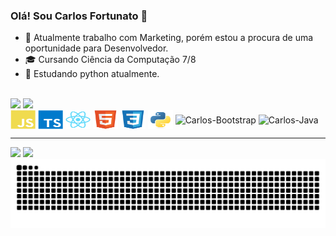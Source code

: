 ### Olá! Sou Carlos Fortunato 👋


- 🔭 Atualmente trabalho com Marketing, porém estou a procura de uma oportunidade para Desenvolvedor.
- 🎓 Cursando Ciência da Computação 7/8
- 🌱 Estudando python atualmente.

<br/>
<picture>
  <source
    srcset="https://github-readme-stats.vercel.app/api?username=carlosfortunatodev&show_icons=true&theme=dark&rank_icon=github"
    media="(prefers-color-scheme: dark)"
  />
  <source
    srcset="https://github-readme-stats.vercel.app/api?username=carlosfortunatodev&show_icons=true&rank_icon=github"
    media="(prefers-color-scheme: light), (prefers-color-scheme: no-preference)"
  />
  <img height="180em" src="https://github-readme-stats.vercel.app/api?username=carlosfortunatodev&show_icons=true" />
</picture>

<picture>
  <source
    srcset="https://github-readme-stats.vercel.app/api/top-langs/?username=carlosfortunatodev&layout=compact&show_icons=true&theme=dark"
    media="(prefers-color-scheme: dark)"
  />
  <source
    srcset="https://github-readme-stats.vercel.app/api/top-langs/?username=carlosfortunatodev&layout=compact&show_icons=true"
    media="(prefers-color-scheme: light), (prefers-color-scheme: no-preference)"
  />
  <img height="180em" src="https://github-readme-stats.vercel.app/api?username=carlosfortunatodev&show_icons=true" />
</picture>
<div style="display: inline_block">
  <img align="center" alt="Carlos-Js" height="30" width="40" src="https://raw.githubusercontent.com/devicons/devicon/master/icons/javascript/javascript-plain.svg"/>
  <img align="center" alt="Carlos-Ts" height="30" width="40" src="https://raw.githubusercontent.com/devicons/devicon/master/icons/typescript/typescript-plain.svg"/>
  <img align="center" alt="Carlos-React" height="30" width="40" src="https://raw.githubusercontent.com/devicons/devicon/master/icons/react/react-original.svg"/>
  <img align="center" alt="Carlos-HTML" height="30" width="40" src="https://raw.githubusercontent.com/devicons/devicon/master/icons/html5/html5-original.svg"/>
  <img align="center" alt="Carlos-CSS" height="30" width="40" src="https://raw.githubusercontent.com/devicons/devicon/master/icons/css3/css3-original.svg"/>
  <img align="center" alt="Carlos-Python" height="30" width="40" src="https://raw.githubusercontent.com/devicons/devicon/master/icons/python/python-original.svg"/>
  <img align="center" alt="Carlos-Bootstrap" height="30" width="40" src="https://cdn.jsdelivr.net/gh/devicons/devicon/icons/bootstrap/bootstrap-original.svg"/>
  <img align="center" alt="Carlos-Java" height="30" width="40" src="https://cdn.jsdelivr.net/gh/devicons/devicon/icons/java/java-original.svg"/>
</div>
<hr />

<div>
  <a href="mailto:carlosfortunatodev@gmail.com" target="_blank"><img src="https://img.shields.io/badge/Gmail-D14836?style=for-the-badge&logo=gmail&logoColor=white"/></a>
  <a href="https://www.linkedin.com/in/carlos-fortunato-7377081b0" target="_blank"><img src="https://img.shields.io/badge/LinkedIn-0077B5?style=for-the-badge&logo=linkedin&logoColor=white"/></a>
</div>

<picture>
  <source media="(prefers-color-scheme: dark)" srcset="https://raw.githubusercontent.com/carlosfortunatodev/carlosfortunatodev/output/github-contribution-grid-snake-dark.svg">
  <source media="(prefers-color-scheme: light)" srcset="https://raw.githubusercontent.com/carlosfortunatodev/carlosfortunatodev/output/github-contribution-grid-snake.svg">
  <img alt="github contribution grid snake animation" src="https://raw.githubusercontent.com/carlosfortunatodev/carlosfortunatodev/output/github-contribution-grid-snake.svg">
</picture>
